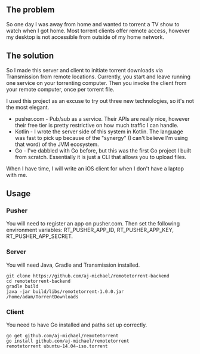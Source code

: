 ## The problem
So one day I was away from home and wanted to torrent a TV show to watch when I got home. Most torrent clients offer remote access, however my desktop is not accessible from outside of my home network.

## The solution

So I made this server and client to initiate torrent downloads via Transmission from remote locations. Currently, you start and leave running one service on your torrenting computer. Then you invoke the client from your remote computer, once per torrent file.

I used this project as an excuse to try out three new technologies, so it's not the most elegant.
* pusher.com - Pub/sub as a service. Their APIs are really nice, however their free tier is pretty restrictive on how much traffic I can handle.
* Kotlin - I wrote the server side of this system in Kotlin. The language was fast to pick up because of the "synergy" (I can't believe I'm using that word) of the JVM ecosystem.
* Go - I've dabbled with Go before, but this was the first Go project I built from scratch. Essentially it is just a CLI that allows you to upload files.

When I have time, I will write an iOS client for when I don't have a laptop with me.

## Usage

### Pusher

You will need to register an app on pusher.com. Then set the following environment variables: RT_PUSHER_APP_ID, RT_PUSHER_APP_KEY, RT_PUSHER_APP_SECRET.

### Server

You will need Java, Gradle and Transmission installed.

    git clone https://github.com/aj-michael/remotetorrent-backend
    cd remotetorrent-backend
    gradle build
    java -jar build/libs/remotetorrent-1.0.0.jar /home/adam/TorrentDownloads


### Client

You need to have Go installed and paths set up correctly.

    go get github.com/aj-michael/remotetorrent
    go install github.com/aj-michael/remotetorrent
    remotetorrent ubuntu-14.04-iso.torrent
